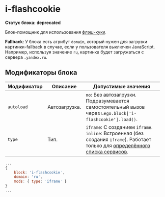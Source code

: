 # i-flashcookie

**Статус блока**: **deprecated**

Блок-помощник для использования [флэш-куки](http://wiki.yandex-team.ru/JandeksPoisk/IzmerenijaStatistika/FleshKuka).

**Fallback**: У блока есть атрибут `domain`, который нужен для загрузки картинки-fallback в случае, если у пользователя выключен JavaScript. Например, используя значение `ru`, картинка будет загружаться с сервера `.yandex.ru`.

## Модификаторы блока

Модификатор | Описание | Допустимые значения
--- | --- | ---
`autoload` |  Автозагрузка. | `no`: Без автозагрузки. Подразумевается самостоятельный вызов через `Lego.block['i-flashcookie'].load()`.
`type` | Тип. |`iframe`: С созданием `iframe`.<br>`inline`: Встроенная (без создания `iframe`). Работает только для [определённого списка сервисов](http://2-10.lego.yandex-team.ru/blocks-desktop/i-flashcookie/_type/i-flashcookie_type_inline.services.xml).

```javascript
...
{
    block: 'i-flashcookie',
    domain: 'ru',
    mods: { type: 'iframe' }
}
...
```
